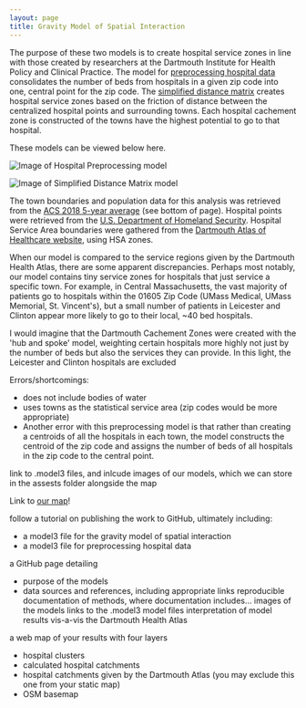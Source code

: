 ```yaml
---
layout: page
title: Gravity Model of Spatial Interaction
---
```


The purpose of these two models is to create hospital service zones in line with those created by researchers at the Dartmouth Institute for Health Policy and Clinical Practice. The model for [preprocessing hospital data](https://jafreedman12.github.io/gravity/gravity_models/preprocess_hospital_data.model3) consolidates the number of beds from hospitals in a given zip code into one, central point for the zip code. The [simplified distance matrix](https://jafreedman12.github.io/gravity/gravity_models/distance_matrix_potentialzones.model3) creates hospital service zones based on the friction of distance between the centralized hospital points and surrounding towns. Each hospital cachement zone is constructed of the towns have the highest potential to go to that hospital.

These models can be viewed below here.

![Image of Hospital Preprocessing model](https://jafreedman12.github.io/gravity/gravity_models/hospdata_preprocess.png)

![Image of Simplified Distance Matrix model](https://jafreedman12.github.io/gravity/gravity_models/distmatrix_image.png)

The town boundaries and population data for this analysis was retrieved from the [ACS 2018 5-year average](https://gis4dev.github.io/lessons/02a_gravitymodel.html) (see bottom of page). Hospital points were retrieved from the [U.S. Department of Homeland Security](https://hifld-geoplatform.opendata.arcgis.com/datasets/6ac5e325468c4cb9b905f1728d6fbf0f_0). Hospital Service Area boundaries were gathered from the [Dartmouth Atlas of Healthcare website](https://atlasdata.dartmouth.edu/downloads/supplemental#boundaries), using HSA zones.

When our model is compared to the service regions given by the Dartmouth Health Atlas, there are some apparent discrepancies. Perhaps most notably, our model contains tiny service zones for hospitals that just service a specific town. For example, in Central Massachusetts, the vast majority of patients go to hospitals within the 01605 Zip Code (UMass Medical, UMass Memorial, St. Vincent's), but a small number of patients in Leicester and Clinton appear more likely to go to their local, ~40 bed hospitals.

I would imagine that the Dartmouth Cachement Zones were created with the 'hub and spoke' model, weighting certain hospitals more highly not just by the number of beds but also the services they can provide. In this light, the Leicester and Clinton hospitals are excluded

Errors/shortcomings:
- does not include bodies of water
- uses towns as the statistical service area (zip codes would be more appropriate)
- Another error with this preprocessing model is that rather than creating a centroids of all the hospitals in each town, the model constructs the centroid of the zip code and assigns the number of beds of all hospitals in the zip code to the central point.

link to .model3 files, and inlcude images of our models, which we can store in the assests folder alongside the map

Link to [our map](assets/)!



follow a tutorial on publishing the work to GitHub, ultimately including:
- a model3 file for the gravity model of spatial interaction
- a model3 file for preprocessing hospital data

a GitHub page detailing
- purpose of the models
- data sources and references, including appropriate links
reproducible documentation of methods, where documentation includes…
images of the models
links to the .model3 model files
interpretation of model results vis-a-vis the Dartmouth Health Atlas

a web map of your results with four layers
- hospital clusters
- calculated hospital catchments
- hospital catchments given by the Dartmouth Atlas (you may exclude this one from your static map)
- OSM basemap
